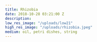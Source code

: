 ```yaml
---
title: Rhizobia
date: 2018-10-28 03:21:00 Z
description: 
low_res_image: "/uploads/low21"
high_res_image: "/uploads/rhizobia.jpeg"
medium: oil, petri dishes, string
---
```


